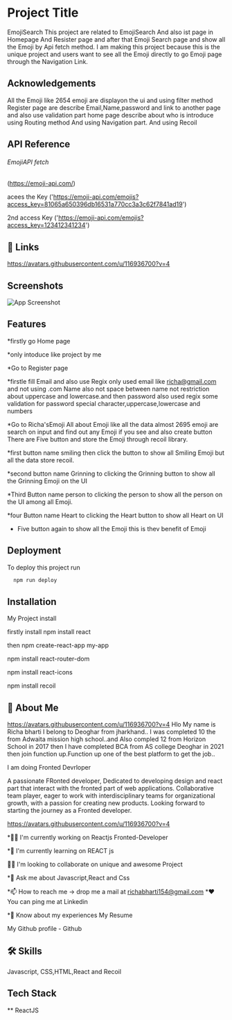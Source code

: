 
# Project Title

EmojiSearch
This project are related to EmojiSearch
And also ist page in Homepage
And Resister page
and after that Emoji Search  page and show all the Emoji by  Api fetch method.
I am making this project because this is the unique project and users want to  see all the Emoji directly to   go Emoji page through the Navigation Link.






## Acknowledgements
All the Emoji like 2654 emoji are displayon the ui 
and using filter method
Register page are describe Email,Name,password and link to another  page and also use validation part 
home page describe about who is introduce
using Routing method 
And using Navigation part.
And using Recoil

 
## API Reference

###### EmojiAPI fetch
(https://emoji-api.com/)


acees the Key
('https://emoji-api.com/emojis?access_key=81065a650396db16531a770cc3a3c62f7841ad19')

2nd access Key
('https://emoji-api.com/emojis?access_key=123412341234')


## 🔗 Links


https://avatars.githubusercontent.com/u/116936700?v=4
## Screenshots

![App Screenshot](https://via.placeholder.com/468x300?text=App+Screenshot+Here)


## Features

*firstly go Home page

*only intoduce like project by me

*Go to Register page

*firstle fill Email and also use Regix  only used email like richa@gmail.com  and not using  .com
Name also not space between name not restriction about uppercase and lowercase.and then password also used regix some validation for password special character,uppercase,lowercase and numbers 

*Go to Richa'sEmoji
All about Emoji like all the data almost 2695 emoji are search on input and find out any Emoji if you see and also create button There are Five button and store the Emoji through recoil library.

*first button name smiling then click the button to show all Smiling Emoji but all the data store  recoil.

*second button name  Grinning to clicking the Grinning button to show all the Grinning Emoji on the UI 

*Third Button name person to clicking the person to show all the person on the UI among all Emoji.

*four Button name Heart to clicking the Heart button to show all Heart on UI

* Five button again to show all the Emoji this is thev benefit of Emoji



## Deployment

To deploy this project run

```bash
  npm run deploy
```


## Installation

My Project install

firstly install npm install react

then npm  create-react-app my-app

npm install react-router-dom 

npm install react-icons

npm install recoil
    
## 🚀 About Me
https://avatars.githubusercontent.com/u/116936700?v=4
Hlo My name is Richa bharti I belong to Deoghar from jharkhand..
I  was completed 10 the from Adwaita mission high school..and Also compled 12 from Horizon School  in 2017
then I have completed  BCA from AS college Deoghar in 2021 then join function up.Function up one of the best platform to get the job..

  

  I am doing 
Fronted Devrloper

A passionate FRonted developer, Dedicated to developing design and react part that interact with the fronted part of web applications. Collaborative team player, eager to work with interdisciplinary teams for organizational growth, with a passion for creating new products. Looking forward to starting the journey as a Fronted developer.



https://avatars.githubusercontent.com/u/116936700?v=4

*👩‍💻 I'm currently working on Reactjs Fronted-Developer

*🧠 I'm currently learning on REACT js

👯‍♀️ I'm looking to collaborate on unique and awesome Project

*💬 Ask me about Javascript,React and Css

*📫 How to reach me  -> drop me a mail at richabharti154@gmail.com
*❤️ You can ping me at Linkedin

*📄 Know about my experiences My Resume

My Github profile - Github


## 🛠 Skills
Javascript, CSS,HTML,React and Recoil


## Tech Stack

** ReactJS











